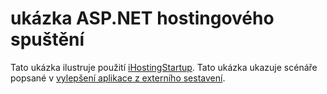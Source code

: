 # <a name="aspnet-core-hosting-startup-sample"></a>ukázka ASP.NET hostingového spuštění

Tato ukázka ilustruje použití [iHostingStartup](https://docs.microsoft.com/dotnet/api/microsoft.aspnetcore.hosting.ihostingstartup). Tato ukázka ukazuje scénáře popsané v [vylepšení aplikace z externího sestavení](https://docs.microsoft.com/aspnet/core/fundamentals/host/platform-specific-configuration).
